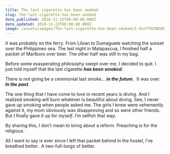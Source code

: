 ```yaml
---
title: The last cigarette has been smoked
slug: the-last-cigarette-has-been-smoked
date_published: 2018-11-22T00:00:00.000Z
date_updated: 2018-11-22T00:00:00.000Z
image: /assets/images/The-last-cigarette-has-been-smoked/1-OznTfkCN85K9NM2T2pV6-A.jpeg
---
```


It was probably on the ferry. From Liloan to Dumaguete watching the sunset over the Philippines sea.
The last night in Malapascua, I finished half a packet of Marlboro over beer. The other half was still in my bag.

Before some exasperating philosophy swept over me, I decided to quit. I just told myself that the last cigarette ***has been smoked***.

There is not going be a ceremonial last smoke… ***in the future***. 
It was over. 
***In the past***.

The one thing that I have come to love in recent years is diving. And I realized smoking will burn whatever is beautiful about diving. See, I never gave up smoking when people asked me. The girls I knew were vehemently against it, my mom obviously was disapproving and so were other friends. But I finally gave it up for *myself*. I’m selfish that way.

By sharing this, I don’t mean to bring about a reform. Preaching is for the religious.

All I want to say is ever since I left that packet behind in the hostel, I’ve breathed better. 
A two-full-lungs of better.
